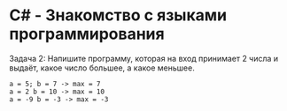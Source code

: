 # C# - Знакомство с языками программирования

Задача 2: Напишите программу, которая на вход принимает 2 числа и выдаёт, какое число большее, а какое меньшее.

```
a = 5; b = 7 -> max = 7
a = 2 b = 10 -> max = 10
a = -9 b = -3 -> max = -3
```